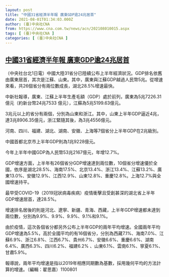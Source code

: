 ```yaml
---
layout: post
title: "中國31省經濟半年報 廣東GDP逾24兆居首"
date: 2021-08-01T01:34:03.000Z
author: (臺)中央社CNA
from: https://www.cna.com.tw/news/acn/202108010015.aspx
tags: [ (臺)中央社CNA ]
categories: [ (臺)中央社CNA ]
---
```

<!--1627781643000-->
[中國31省經濟半年報 廣東GDP逾24兆居首](https://www.cna.com.tw/news/acn/202108010015.aspx)
------

<div>
<div></div><div class="paragraph"><p>（中央社台北1日電）中國大陸31省分已陸續公布上半年經濟狀況。GDP排名依舊由廣東居首，其次是江蘇、山東。其中，廣東與江蘇GDP越過人民幣5兆。從增速來看，共26個省分有兩位數成長，湖北28.5%增速最快。</p><p>中新社報導，廣東、江蘇上半年生產毛額（GDP）處於前列，廣東為5兆7226.31億元（約新台幣24兆7533 億元），江蘇為5兆5199.63億元。</p><p>3兆元以上的省分有兩個，分別為山東和浙江。其中，山東上半年GDP逼近4兆，達3兆8906.35億元，浙江緊隨其後，為3兆4556億元。</p><p>河南、四川、福建、湖北、湖南、安徽、上海等7個省分上半年GDP在2兆級別。</p><p>中國首都北京市上半年GDP則為1兆9228億元。</p><p>今年上半年中國GDP為人民幣53兆2167億元，年增12.7%。</p><p>GDP增速方面，上半年有26個省分GDP增速達到兩位數，10個省分增速優於全國，依序是湖北28.5%、海南17.5%、北京13.4%、浙江13.4%、江蘇13.2%、廣東13.0%、安徽12.9%、江西12.9%、山東12.8%、重慶12.8%。上海12.7%與全國增速持平。</p><p>最早受COVID-19（2019冠狀病毒疾病）疫情衝擊且受創甚深的湖北省上半年GDP增速居首，達28.5%。</p><p>增速排名居後的則是河北、遼寧、新疆、青海、西藏，上半年GDP增速都未達到兩位數，分別為9.9%、9.9%、9.9%、9.1%和9.1%。</p><p>由於疫情，這次各個省分都另外公布上半年GDP的兩年平均增速。全國兩年平均GDP增速為5.5%，高於全國平均的有16個省分，分別為西藏7.1%、海南7.0%、江蘇6.9%、浙江6.8%、江西6.7%、貴州6.7%、安徽6.6%、重慶6.6%、湖南6.4%、廣西6.3%、四川6.2%、福建6.2% 、山東6.1%、雲南6.1%、寧夏6.1%、甘肅5.9%。</p><p>報導說，兩年平均增速是指以2019年相應同期數為基數，採用幾何平均的方法計算的增速。（編輯：翟思嘉）1100801</p></div>
</div>
